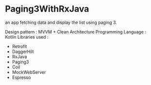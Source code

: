 # Paging3WithRxJava
an app fetching data and display the list using paging 3. 

Design pattern : MVVM + Clean Architecture
Programming Language : Kotlin
Libraries used :
- Retrofit
- DaggerHilt
- RxJava
- Paging3
- Coil
- MockWebServer
- Espresso
